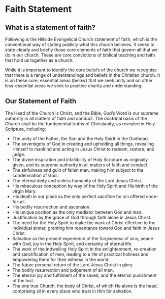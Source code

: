 # Faith Statement

## What is a statement of faith?
Following is the Hillside Evangelical Church statement of faith, which is the conventional way of stating publicly what this church believes. It seeks to state clearly and briefly those core elements of faith that govern all that we do in our church. These are core convictions of biblical teaching and faith that hold us together as a church.

While it is important to identify the core beliefs of the church we recognise that there is a range of understandings and beliefs in the Christian church. It is on these core, essential areas (below) that we seek unity and on other less-essential areas we seek to practice charity and understanding.

## Our Statement of Faith
The Head of the Church is Christ, and the Bible, God’s Word is our supreme authority in all matters of faith and conduct.
The doctrinal basis of the Church shall be the fundamental truths of Christianity, as revealed in Holy Scripture, including:

- The unity of the Father, the Son and the Holy Spirit in the Godhead.
- The sovereignty of God in creating and upholding all things, revealing Himself to mankind and acting in Jesus Christ to redeem, restore, and judge.
- The divine inspiration and infallibility of Holy Scripture as originally given, and its supreme authority in all matters of faith and conduct.
- The sinfulness and guilt of fallen man, making him subject to the condemnation of God.
- The eternal deity and sinless humanity of the Lord Jesus Christ.
- His miraculous conception by way of the Holy Spirit and His birth of the virgin Mary.
- His death in our place as the only perfect sacrifice for sin offered once-for-all.
- His bodily resurrection and ascension.
- His unique position as the only mediator between God and man.
- Justification by the grace of God through faith alone in Jesus Christ.
- The need for the Holy Spirit to make the work of Christ effective to the individual sinner, granting him repentance toward God and faith in Jesus Christ.
- Salvation as the present experience of the forgiveness of sins, peace with God, joy in the Holy Spirit, and certainty of eternal life.
- The work of the indwelling Holy Spirit in the enlightenment, re-creation and sanctification of men, leading to a life of practical holiness and empowering them for their witness in the world.
- The future personal return of the Lord Jesus Christ in glory.
- The bodily resurrection and judgement of all men.
- The eternal joy and fulfilment of the saved, and the eternal punishment of the lost.
- The one true Church, the body of Christ, of which He alone is the head, comprising all in every place who trust in Him for salvation.